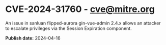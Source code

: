 # CVE-2024-31760 - cve@mitre.org

An issue in sanluan flipped-aurora gin-vue-admin 2.4.x allows an attacker to escalate privileges via the Session Expiration component.

**Publish date:** 2024-04-16
